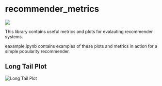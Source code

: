 # recommender_metrics

![](https://media.giphy.com/media/YAnpMSHcurJVS/giphy.gif)

This library contains useful metrics and plots for evalauting recommender systems.

eaxample.ipynb contains examples of these plots and metrics in action for a simple popularity recommender. 

## Long Tail Plot

![Long Tail Plot](/../<master>/images/long_tail.png?raw=true "Long Tail Plot")

